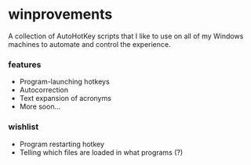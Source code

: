 # winprovements

A collection of AutoHotKey scripts that I like to use on all of my Windows machines to automate and control the experience.

### features
- Program-launching hotkeys
- Autocorrection
- Text expansion of acronyms
- More soon...

### wishlist
- Program restarting hotkey
- Telling which files are loaded in what programs (?)